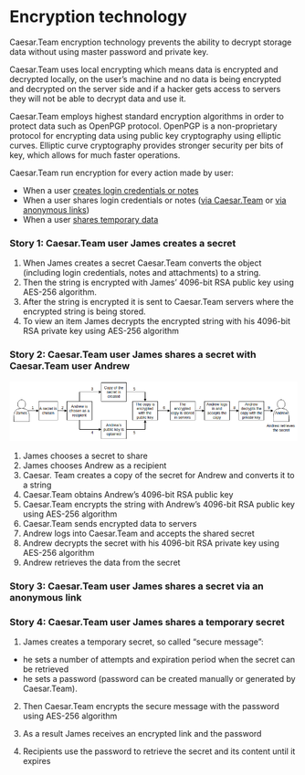 # Encryption technology

Caesar.Team encryption technology prevents the ability to decrypt storage data without using master password and private key.

Caesar.Team uses local encrypting which means data is encrypted and decrypted locally, on the user’s machine and no data is being encrypted and decrypted on the server side and if a hacker gets access to servers they will not be able to decrypt data and use it.

Caesar.Team employs highest standard encryption algorithms in order to protect data such as OpenPGP protocol. OpenPGP is a non-proprietary protocol for encrypting data using public key cryptography using elliptic curves.  Elliptic curve cryptography provides stronger security per bits of key, which allows for much faster operations.

Caesar.Team run encryption for every action made by user:

* When a user [creates login credentials or notes](https://github.com/caesar-team/docs/blob/master/user-documentation/encryption-technology.md#story-1-caesarteam-user-james-creates-a-secret)
* When a user shares login credentials or notes \([via Caesar.Team](https://github.com/caesar-team/docs/blob/master/user-documentation/encryption-technology.md#story-2-caesarteam-user-james-shares-a-secret-with-caesarteam-user-andrew) or [via anonymous links](https://github.com/caesar-team/docs/blob/master/user-documentation/encryption-technology.md#story-3-caesarteam-user-james-shares-a-secret-via-an-anonymous-link)\)
* When a user [shares temporary data](https://github.com/caesar-team/docs/blob/master/user-documentation/encryption-technology.md#story-4-caesarteam-user-james-shares-a-temporary-secret)

### **Story 1: Caesar.Team user James creates a secret**

1. When James creates a secret Caesar.Team converts the object \(including login credentials, notes and attachments\) to a string.
2. Then the string is encrypted with James’ 4096-bit RSA public key using AES-256 algorithm.
3. After the string is encrypted it is sent to Caesar.Team servers where the encrypted string is being stored.
4. To view an item James decrypts the encrypted string with his 4096-bit RSA private key using AES-256 algorithm

### **Story 2: Caesar.Team user James shares a secret with Caesar.Team user Andrew**

![](../.gitbook/assets/encrypt1.png)

1. James chooses a secret to share
2. James chooses Andrew as a recipient
3. Caesar. Team creates a copy of the secret for Andrew and converts it to a string
4. Caesar.Team obtains Andrew’s 4096-bit RSA public key
5. Caesar.Team encrypts the string with Andrew’s 4096-bit RSA public key using AES-256 algorithm
6. Caesar.Team sends encrypted data to servers
7. Andrew logs into Caesar.Team and accepts the shared secret
8. Andrew decrypts the secret with his 4096-bit RSA private key using AES-256 algorithm
9. Andrew retrieves the data from the secret

### **Story 3: Caesar.Team user James shares a secret via an anonymous link**

### **Story 4: Caesar.Team user James shares a temporary secret**

1. James creates a temporary secret, so called “secure message”:

* he sets a number of attempts and expiration period when the secret can be retrieved
* he sets a password \(password can be created manually or generated by Caesar.Team\).

2. Then Caesar.Team encrypts the secure message with the password using AES-256 algorithm

3. As a result James receives an encrypted link and the password

4. Recipients use the password to retrieve the secret and its content until it expires

